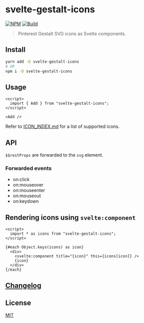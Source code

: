# svelte-gestalt-icons

<!-- REPO_URL -->

[![NPM][npm]][npm-url]
[![Build][build]][build-badge]

> Pinterest Gestalt SVG icons as Svelte components.

## Install

```bash
yarn add -D svelte-gestalt-icons
# OR
npm i -D svelte-gestalt-icons
```

## Usage

<!-- prettier-ignore-start -->
```svelte
<script>
  import { Add } from "svelte-gestalt-icons";
</script>

<Add />
```
<!-- prettier-ignore-end -->

Refer to [ICON_INDEX.md](ICON_INDEX.md) for a list of supported icons.

## API

`$$restProps` are forwarded to the `svg` element.

### Forwarded events

- on:click
- on:mouseover
- on:mouseenter
- on:mouseout
- on:keydown

## Rendering icons using `svelte:component`

<!-- prettier-ignore-start -->
```svelte
<script>
  import * as icons from "svelte-gestalt-icons";
</script>

{#each Object.keys(icons) as icon}
  <div>
    <svelte:component title="{icon}" this={icons[icon]} />
    {icon}
  </div>
{/each}
```
<!-- prettier-ignore-end -->

## [Changelog](CHANGELOG.md)

## License

[MIT](LICENSE)

[npm]: https://img.shields.io/npm/v/svelte-gestalt-icons.svg?color=blue
[npm-url]: https://npmjs.com/package/svelte-gestalt-icons
[build]: https://travis-ci.com/metonym/svelte-gestalt-icons.svg?branch=master
[build-badge]: https://travis-ci.com/metonym/svelte-gestalt-icons
